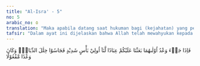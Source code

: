 ```yaml
---
title: "Al-Isra' - 5"
no: 5
arabic_no: ٥
translation: "Maka apabila datang saat hukuman bagi (kejahatan) yang pertama dari kedua (kejahatan) itu, Kami datangkan kepadamu hamba-hamba Kami yang perkasa, lalu mereka merajalela di kampung-kampung. Dan itulah ketetapan yang pasti terlaksana."
tafsir: "Dalam ayat ini dijelaskan bahwa Allah telah mewahyukan kepada Musa a.s., sebagaimana termaktub dalam Kitab Taurat, bahwa Bani Israil akan membuat keonaran dua kali di bumi Palestina, sehingga Allah meng-gerakkan musuh-musuh mereka untuk membunuh, merampas, dan meng-hancurkan negeri mereka.\n\nSesudah bertobat, mereka dilepaskan Allah dari kesengsaraan ini, kerajaan mereka dikembalikan, dan dianugerahi kekayaan dan kekuatan, baik dalam bidang harta benda, maupun kekuatan dalam bidang keturunan dan pertahanan negara.\n\nAkan tetapi, mereka kembali membuat keonaran, maka Allah swt mengerahkan kembali musuh-musuh mereka untuk menghancurkannya. Ini sebagai azab di dunia, dan di akhirat kelak mereka akan mendapat azab neraka Jahanam.\n\nDi antara pembangkangan mereka ialah:\n\nPertama, tidak mengindahkan perintah Allah dan mengubah isi kitab Taurat.\n\nKedua, Kekejian mereka membunuh Zakaria dan Yahya serta usaha mereka untuk membunuh Nabi Isa a.s.\n\nMereka melakukan pembangkangan itu dengan menyombongkan diri dan menampakkan keangkuhan. Ini menunjukkan bahwa kejahatan-kejahatan yang mereka lakukan itu telah melampaui batas peri kemanusiaan.\n\nAllah lalu menjelaskan akibat yang akan menimpa mereka, karena pembangkangan yang pertama, yaitu mereka akan mengalami kehancuran pada saat hukuman yang telah dijanjikan Allah tiba sebagai balasan yang setimpal atas kejahatan-kejahatan mereka.\n\nBaik juga diterangkan di sini, bahwa Bani Israil mulai tahun 975 SM telah terbagi menjadi dua kerajaan. Pertama, kerajaan Yahudza di bagian selatan, yang terdiri atas dua suku Bani Israil, yaitu suku Yahudza dan Benyamin. Rajanya yang pertama ialah Rehoboam, putera Nabi Sulaiman. Kedua, kerajaan Israil di bagian utara yang terdiri atas 10 suku lainnya. Rajanya yang pertama bernama Jeroboam bin Nebat.\n\nPada tahun 70 SM kerajaan Israil diserang oleh raja 'Asyur yang bernama Sanharib. Raja ini dapat memasuki kota Samurra ibu kota kerajaan Israil, menawan Bani Israil, dan membawa mereka ke 'Asyur. Dengan demikian, runtuhlah kerajaan Bani Israil sesudah hidup selama 250 tahun. \n\nDisebabkan oleh keonaran Bani Israil yang tidak juga berhenti, maka Allah mengerahkan tentara Babilonia di bawah pimpinan rajanya Bukhtanashshar yang dikenal juga dengan nama Nebukadnezar. Tentara ini memperluas negerinya dengan jalan membunuh, merampas, dan merampok penduduk-penduduk negeri yang ditaklukkan. Mereka menyerang Bani Israil, membunuh para ulama dan pembesar dari kalangan mereka, merusak dan membakar kitab Taurat, dan bahkan menghancurkan kota suci mereka, Baitul Makdis (Yerusalem). \n\nItulah nasib yang diderita Bani Israil karena telah menyimpang dari bimbingan wahyu Allah, dan cenderung menuruti kehendak hawa nafsu. Bahkan mereka mengalami nasib yang lebih jelek lagi, yaitu di antara Bani Israil ada yang dibawa ke Babilonia. Tiga kali mereka ditawan oleh Nebukadnezar. Penawanan yang ketiga dan terakhir terjadi pada tahun 558 SM. Akibat dari serangan Nebukadnezar ini runtuhlah kerajaan Yahudza."
---
```


فَاِذَا جَاۤءَ وَعْدُ اُوْلٰىهُمَا بَعَثْنَا عَلَيْكُمْ عِبَادًا لَّنَآ اُولِيْ بَأْسٍ شَدِيْدٍ فَجَاسُوْا خِلٰلَ الدِّيَارِۗ وَكَانَ وَعْدًا مَّفْعُوْلًا
